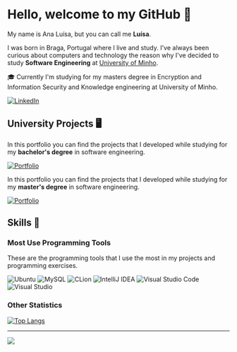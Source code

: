# Hello, welcome to my GitHub 👋

My name is Ana Luísa, but you can call me **Luísa**. 

I was born in Braga, Portugal where I live and study. I've always been curious about computers and technology the reason why I've decided to study **Software Engineering** at [University of Minho](https://www.uminho.pt/PT).

:mortar_board: Currently I'm studying for my masters degree in Encryption and Information Security and Knowledge engineering at University of Minho.

[![LinkedIn](https://img.shields.io/badge/linkedin-%230077B5.svg?style=flat&logo=linkedin&logoColor=white)](https://www.linkedin.com/in/ana-lu%C3%ADsa-carneiro-a41b01222/)


## University Projects 🖥️

In this portfolio you can find the projects that I developed while studying for my **bachelor's degree** in software engineering.

[![Portfolio](https://img.shields.io/badge/Portfolio-Bachelor-black?logo=Git&style=flat)](https://github.com/Analucar/UMinho) 

In this portfolio you can find the projects that I developed while studying for my **master's degree** in software engineering. 

[![Portfolio](https://img.shields.io/badge/Portfolio-Master-black?logo=Git&style=flat)](https://github.com/Analucar/UMinho-Master)

## Skills :star2: 

### Most Use Programming Tools
These are the programming tools that I use the most in my projects and programming exercises.

![Ubuntu](https://img.shields.io/badge/Ubuntu-E95420?style=flat&logo=ubuntu&logoColor=white)
![MySQL](https://img.shields.io/badge/mysql-%2300f.svg?style=flat&logo=mysql&logoColor=white)
![CLion](https://img.shields.io/badge/CLion-black?style=flat&logo=clion&logoColor=white)
![IntelliJ IDEA](https://img.shields.io/badge/IntelliJIDEA-000000.svg?style=flat&logo=intellij-idea&logoColor=white)
![Visual Studio Code](https://img.shields.io/badge/Visual%20Studio%20Code-0078d7.svg?style=flat&logo=visual-studio-code&logoColor=white)
![Visual Studio](https://img.shields.io/badge/Visual%20Studio-5C2D91.svg?style=flat&logo=visual-studio&logoColor=white)

### Other Statistics

[![Top Langs](https://github-readme-stats.vercel.app/api/top-langs?username=Analucar&theme=react)](https://github.com/anuraghazra/github-readme-stats)

***
![](https://komarev.com/ghpvc/?username=Analucar&color=lightgrey)
